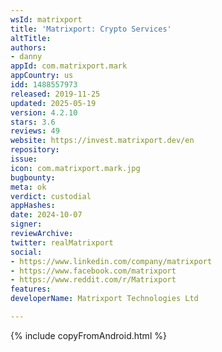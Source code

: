 ```yaml
---
wsId: matrixport
title: 'Matrixport: Crypto Services'
altTitle: 
authors:
- danny
appId: com.matrixport.mark
appCountry: us
idd: 1488557973
released: 2019-11-25
updated: 2025-05-19
version: 4.2.10
stars: 3.6
reviews: 49
website: https://invest.matrixport.dev/en
repository: 
issue: 
icon: com.matrixport.mark.jpg
bugbounty: 
meta: ok
verdict: custodial
appHashes: 
date: 2024-10-07
signer: 
reviewArchive: 
twitter: realMatrixport
social:
- https://www.linkedin.com/company/matrixport
- https://www.facebook.com/matrixport
- https://www.reddit.com/r/Matrixport
features: 
developerName: Matrixport Technologies Ltd

---
```


{% include copyFromAndroid.html %}
